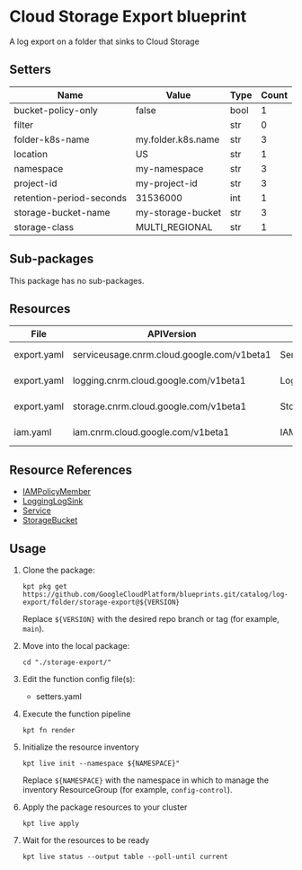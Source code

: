 <!-- BEGINNING OF PRE-COMMIT-BLUEPRINT DOCS HOOK:TITLE -->
# Cloud Storage Export blueprint


<!-- END OF PRE-COMMIT-BLUEPRINT DOCS HOOK:TITLE -->
<!-- BEGINNING OF PRE-COMMIT-BLUEPRINT DOCS HOOK:BODY -->
A log export on a folder that sinks to Cloud Storage

## Setters

|           Name           |       Value        | Type | Count |
|--------------------------|--------------------|------|-------|
| bucket-policy-only       | false              | bool |     1 |
| filter                   |                    | str  |     0 |
| folder-k8s-name          | my.folder.k8s.name | str  |     3 |
| location                 | US                 | str  |     1 |
| namespace                | my-namespace       | str  |     3 |
| project-id               | my-project-id      | str  |     3 |
| retention-period-seconds |           31536000 | int  |     1 |
| storage-bucket-name      | my-storage-bucket  | str  |     3 |
| storage-class            | MULTI_REGIONAL     | str  |     1 |

## Sub-packages

This package has no sub-packages.

## Resources

|    File     |                 APIVersion                 |      Kind       |              Name              |  Namespace   |
|-------------|--------------------------------------------|-----------------|--------------------------------|--------------|
| export.yaml | serviceusage.cnrm.cloud.google.com/v1beta1 | Service         | my-project-id-storage          | projects     |
| export.yaml | logging.cnrm.cloud.google.com/v1beta1      | LoggingLogSink  | my.folder.k8s.name-storagesink | my-namespace |
| export.yaml | storage.cnrm.cloud.google.com/v1beta1      | StorageBucket   | my-storage-bucket              | my-namespace |
| iam.yaml    | iam.cnrm.cloud.google.com/v1beta1          | IAMPolicyMember | storage-project-iam-policy     | my-namespace |

## Resource References

- [IAMPolicyMember](https://cloud.google.com/config-connector/docs/reference/resource-docs/iam/iampolicymember)
- [LoggingLogSink](https://cloud.google.com/config-connector/docs/reference/resource-docs/logging/logginglogsink)
- [Service](https://cloud.google.com/config-connector/docs/reference/resource-docs/serviceusage/service)
- [StorageBucket](https://cloud.google.com/config-connector/docs/reference/resource-docs/storage/storagebucket)

## Usage

1.  Clone the package:
    ```shell
    kpt pkg get https://github.com/GoogleCloudPlatform/blueprints.git/catalog/log-export/folder/storage-export@${VERSION}
    ```
    Replace `${VERSION}` with the desired repo branch or tag
    (for example, `main`).

1.  Move into the local package:
    ```shell
    cd "./storage-export/"
    ```

1.  Edit the function config file(s):
    - setters.yaml

1.  Execute the function pipeline
    ```shell
    kpt fn render
    ```

1.  Initialize the resource inventory
    ```shell
    kpt live init --namespace ${NAMESPACE}"
    ```
    Replace `${NAMESPACE}` with the namespace in which to manage
    the inventory ResourceGroup (for example, `config-control`).

1.  Apply the package resources to your cluster
    ```shell
    kpt live apply
    ```

1.  Wait for the resources to be ready
    ```shell
    kpt live status --output table --poll-until current
    ```

<!-- END OF PRE-COMMIT-BLUEPRINT DOCS HOOK:BODY -->
